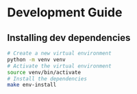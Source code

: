 # Development Guide

## Installing dev dependencies

```bash
# Create a new virtual environment
python -m venv venv
# Activate the virtual environment
source venv/bin/activate
# Install the dependencies
make env-install
```
